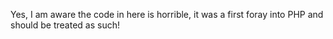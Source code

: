 Yes, I am aware the code in here is horrible, it was a first foray into PHP and should be treated as such!
